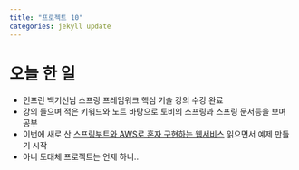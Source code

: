 ```yaml
---
title: "프로젝트 10"
categories: jekyll update
---
```


# 오늘 한 일

- 인프런 백기선님 스프링 프레임워크 핵심 기술 강의 수강 완료
- 강의 들으며 적은 키워드와 노트 바탕으로 토비의 스프링과 스프링 문서등을 보며 공부
- 이번에 새로 산 [스프링부트와 AWS로 혼자 구현하는 웹서비스](https://jojoldu.tistory.com/463) 읽으면서 예제 만들기 시작
- 아니 도대체 프로젝트는 언제 하니..
